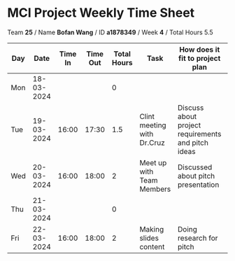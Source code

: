 # MCI Project Weekly Time Sheet

Team **25** / Name **Bofan Wang** / ID **a1878349** / Week **4** / Total Hours 5.5

| Day | Date       | Time In | Time Out | Total Hours | Task | How does it fit to project plan | Outcome/Next action |
| --- | ---------- | ------- | -------- | ----------- | ---- | ------------------------------- | ------------------- |
| Mon | 18-03-2024 |         |          | 0           | | | |
| Tue | 19-03-2024 | 16:00   | 17:30    | 1.5         | Clint meeting with Dr.Cruz| Discuss about project requirements and pitch ideas| Doing division of work within groups|
| Wed | 20-03-2024 | 16:00   | 18:00    | 2           | Meet up with Team Members | Discussed about pitch presentation |Start making slides|
| Thu | 21-03-2024 |         |          | 0           | | | |
| Fri | 22-03-2024 | 16:00   | 18:00    | 2           | Making slides content| Doing research for pitch| Prepare video recording|


